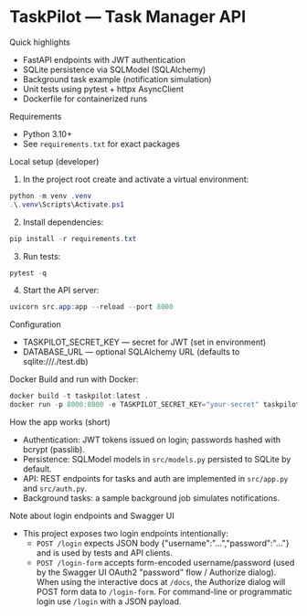 # TaskPilot — Task Manager API

Quick highlights
- FastAPI endpoints with JWT authentication
- SQLite persistence via SQLModel (SQLAlchemy)
- Background task example (notification simulation)
- Unit tests using pytest + httpx AsyncClient
- Dockerfile for containerized runs

Requirements
- Python 3.10+
- See `requirements.txt` for exact packages

Local setup (developer)
1. In the project root create and activate a virtual environment:

```powershell
python -m venv .venv
.\.venv\Scripts\Activate.ps1
```

2. Install dependencies:

```powershell
pip install -r requirements.txt
```

3. Run tests:

```powershell
pytest -q
```

4. Start the API server:

```powershell
uvicorn src.app:app --reload --port 8000
```

Configuration
- TASKPILOT_SECRET_KEY — secret for JWT (set in environment)
- DATABASE_URL — optional SQLAlchemy URL (defaults to sqlite:///./test.db)

Docker
Build and run with Docker:

```powershell
docker build -t taskpilot:latest .
docker run -p 8000:8000 -e TASKPILOT_SECRET_KEY="your-secret" taskpilot:latest
```

How the app works (short)
- Authentication: JWT tokens issued on login; passwords hashed with bcrypt (passlib).
- Persistence: SQLModel models in `src/models.py` persisted to SQLite by default.
- API: REST endpoints for tasks and auth are implemented in `src/app.py` and `src/auth.py`.
- Background tasks: a sample background job simulates notifications.

Note about login endpoints and Swagger UI
- This project exposes two login endpoints intentionally:
	- `POST /login` expects JSON body {"username":"...","password":"..."} and is used by tests and API clients.
	- `POST /login-form` accepts form-encoded username/password (used by the Swagger UI OAuth2 "password" flow / Authorize dialog).
	When using the interactive docs at `/docs`, the Authorize dialog will POST form data to `/login-form`. For command-line or programmatic login use `/login` with a JSON payload.


